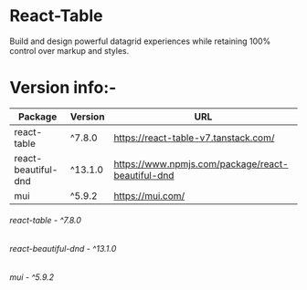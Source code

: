 # React-Table
Build and design powerful datagrid experiences while retaining 100% control over markup and styles.


# Version info:- 

| Package | Version | URL |
| ------ | ------ | ----- |
| react-table | ^7.8.0 | https://react-table-v7.tanstack.com/ |
| react-beautiful-dnd | ^13.1.0 | https://www.npmjs.com/package/react-beautiful-dnd |
| mui | ^5.9.2 | https://mui.com/ |

###### react-table - ^7.8.0
###### react-beautiful-dnd - ^13.1.0
###### mui - ^5.9.2
